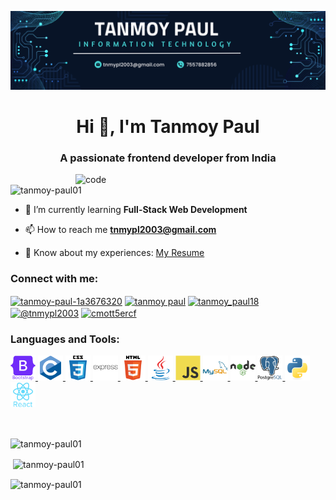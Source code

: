 ![logo](https://github.com/tanmoy-paul01/tanmoy-paul01/blob/main/background.png)
<h1 align="center">Hi 👋, I'm Tanmoy Paul</h1>
<h3 align="center">A passionate frontend developer from India</h3>

<img align="right" alt="code" width="400" src="[https://user-images.githubusercontent.com/55389276/140866485-8fb1c876-9a8f-4d6a-98dc-08c4981eaf70.gif](https://www.google.com/url?sa=i&url=https%3A%2F%2Fgithub.com%2FPotential17%2FPotential17%3Fsearch%3D1&psig=AOvVaw0XSbjgfEbvbSqYz_hUdmY4&ust=1739694468637000&source=images&cd=vfe&opi=89978449&ved=0CBMQjRxqFwoTCNiDvZGhxYsDFQAAAAAdAAAAABAf)">

<p align="left"> <img src="https://komarev.com/ghpvc/?username=tanmoy-paul01&label=Profile%20views&color=0e75b6&style=flat" alt="tanmoy-paul01" /> </p>

- 🌱 I’m currently learning **Full-Stack Web Development**

- 📫 How to reach me **tnmypl2003@gmail.com**

- 📄 Know about my experiences: <a href="https://docs.google.com/document/d/1s3pOsMV5WJLPxqpdh4uV9Zf-PDc4DO2x/edit"> My Resume </a>

<h3 align="left">Connect with me:</h3>
<p align="left">
<a href="https://linkedin.com/in/tanmoy-paul-1a3676320" target="blank"><img align="center" src="https://raw.githubusercontent.com/rahuldkjain/github-profile-readme-generator/master/src/images/icons/Social/linked-in-alt.svg" alt="tanmoy-paul-1a3676320" height="30" width="40" /></a>
<a href="https://fb.com/tanmoy paul" target="blank"><img align="center" src="https://raw.githubusercontent.com/rahuldkjain/github-profile-readme-generator/master/src/images/icons/Social/facebook.svg" alt="tanmoy paul" height="30" width="40" /></a>
<a href="https://instagram.com/tanmoy_paul18" target="blank"><img align="center" src="https://raw.githubusercontent.com/rahuldkjain/github-profile-readme-generator/master/src/images/icons/Social/instagram.svg" alt="tanmoy_paul18" height="30" width="40" /></a>
<a href="https://www.hackerrank.com/@tnmypl2003" target="blank"><img align="center" src="https://raw.githubusercontent.com/rahuldkjain/github-profile-readme-generator/master/src/images/icons/Social/hackerrank.svg" alt="@tnmypl2003" height="30" width="40" /></a>
<a href="https://www.leetcode.com/cmott5ercf" target="blank"><img align="center" src="https://raw.githubusercontent.com/rahuldkjain/github-profile-readme-generator/master/src/images/icons/Social/leet-code.svg" alt="cmott5ercf" height="30" width="40" /></a>
</p>

<h3 align="left">Languages and Tools:</h3>
<p align="left"> <a href="https://getbootstrap.com" target="_blank" rel="noreferrer"> <img src="https://raw.githubusercontent.com/devicons/devicon/master/icons/bootstrap/bootstrap-plain-wordmark.svg" alt="bootstrap" width="40" height="40"/> </a> <a href="https://www.cprogramming.com/" target="_blank" rel="noreferrer"> <img src="https://raw.githubusercontent.com/devicons/devicon/master/icons/c/c-original.svg" alt="c" width="40" height="40"/> </a> <a href="https://www.w3schools.com/css/" target="_blank" rel="noreferrer"> <img src="https://raw.githubusercontent.com/devicons/devicon/master/icons/css3/css3-original-wordmark.svg" alt="css3" width="40" height="40"/> </a> <a href="https://expressjs.com" target="_blank" rel="noreferrer"> <img src="https://raw.githubusercontent.com/devicons/devicon/master/icons/express/express-original-wordmark.svg" alt="express" width="40" height="40"/> </a> <a href="https://www.w3.org/html/" target="_blank" rel="noreferrer"> <img src="https://raw.githubusercontent.com/devicons/devicon/master/icons/html5/html5-original-wordmark.svg" alt="html5" width="40" height="40"/> </a> <a href="https://www.java.com" target="_blank" rel="noreferrer"> <img src="https://raw.githubusercontent.com/devicons/devicon/master/icons/java/java-original.svg" alt="java" width="40" height="40"/> </a> <a href="https://developer.mozilla.org/en-US/docs/Web/JavaScript" target="_blank" rel="noreferrer"> <img src="https://raw.githubusercontent.com/devicons/devicon/master/icons/javascript/javascript-original.svg" alt="javascript" width="40" height="40"/> </a> <a href="https://www.mysql.com/" target="_blank" rel="noreferrer"> <img src="https://raw.githubusercontent.com/devicons/devicon/master/icons/mysql/mysql-original-wordmark.svg" alt="mysql" width="40" height="40"/> </a> <a href="https://nodejs.org" target="_blank" rel="noreferrer"> <img src="https://raw.githubusercontent.com/devicons/devicon/master/icons/nodejs/nodejs-original-wordmark.svg" alt="nodejs" width="40" height="40"/> </a> <a href="https://www.postgresql.org" target="_blank" rel="noreferrer"> <img src="https://raw.githubusercontent.com/devicons/devicon/master/icons/postgresql/postgresql-original-wordmark.svg" alt="postgresql" width="40" height="40"/> </a> <a href="https://www.python.org" target="_blank" rel="noreferrer"> <img src="https://raw.githubusercontent.com/devicons/devicon/master/icons/python/python-original.svg" alt="python" width="40" height="40"/> </a> <a href="https://reactjs.org/" target="_blank" rel="noreferrer"> <img src="https://raw.githubusercontent.com/devicons/devicon/master/icons/react/react-original-wordmark.svg" alt="react" width="40" height="40"/> </a> </p><br>

<p><img align="center" src="https://github-readme-stats.vercel.app/api/top-langs?username=tanmoy-paul01&show_icons=true&locale=en&layout=compact" alt="tanmoy-paul01" /></p>


<p>&nbsp;<img align="center" src="https://github-readme-stats.vercel.app/api?username=tanmoy-paul01&show_icons=true&locale=en" alt="tanmoy-paul01" /></p>

<p><img align="center" src="https://github-readme-streak-stats.herokuapp.com/?user=tanmoy-paul01&" alt="tanmoy-paul01" /></p>
